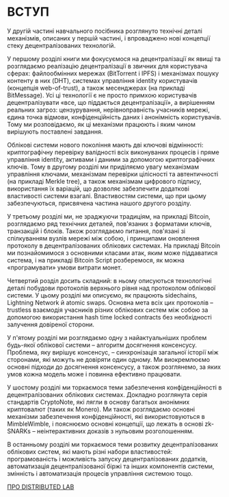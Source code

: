 # ВСТУП

У другій частині навчального посібника розглянуто технічні деталі механізмів, описаних у першій частині, і впроваджено нові концепції стеку децентралізованих технологій.

У першому розділі книги ми фокусуємося на децентралізації як явищі та розглядаємо реалізацію децентралізації в звичних для користувача сферах: файлообмінних мережах (BitTorrent і IPFS) і механізмах пошуку контенту в них (DHT), системах управління identity користувачів (концепція web-of-trust), а також месенджерах (на прикладі BitMessage). Усі ці технології є не просто примхою користувачів децентралізувати «все, що піддається децентралізації», а вирішенням реальних загроз: цензурування, нерівноправність учасників мережі, єдина точка відмови, конфіденційність даних і анонімність користувачів. Тому ми розповідаємо, як ці механізми працюють і яким чином вирішують поставлені завдання.

Облікові системи нового покоління мають дві ключові відмінності: криптографічну перевірку валідності всіх виконуваних процесів і пряме управління identity, активами і даними за допомогою криптографічних ключів. Тому в другому розділі ми приділяємо увагу механізмам управління ключами, механізмам перевірки цілісності та автентичності (на прикладі Merkle tree), а також механізмам цифрового підпису, використання їх варіацій, що дозволяє забезпечити додаткові властивості системи взагалі. Властивостям системи, що при цьому забезпечуються, присвячена частина нашого другого розділу.

У третьому розділі ми, не зраджуючи традиціям, на прикладі Bitcoin, розглядаємо ряд технічних деталей, пов'язаних з форматами ключів, транзакцій і блоків. Також розглядаємо питання, пов'язані зі спілкуванням вузлів мережі між собою, і принципами оновлення протоколу в децентралізованих облікових системах. На прикладі Bitcoin ми познайомимося з основними класами атак, яким може піддаватися система, і на прикладі Bitcoin Script розберемося, як можна «програмувати» умови витрати монет.

Четвертий розділ досить складний: в ньому описуються технологічні деталі побудови протоколів верхнього рівня над протоколом облікової системи. У цьому розділі ми описуємо, як працюють sidechains, Lightning Network й atomic swaps. Основна мета всіх цих протоколів – trustless взаємодія учасників різних облікових систем між собою за допомогою використання hash time locked contracts без необхідності залучення довіреної сторони.

У п'ятому розділі ми розглядаємо одну з найактуальніших  проблем будь-якої облікової системи – алгоритм досягнення консенсусу. Проблема, яку вирішує консенсус, – синхронізація загальної історії між сторонами, які можуть не довіряти один одному. Ми виокремлюємо основні підходи до досягнення консенсусу, а також розглянемо, за яких умов кожна модель може і повинна ефективно працювати. 

У шостому розділі ми торкаємося теми забезпечення конфіденційності в децентралізованих облікових системах. Докладно розглянута серія стандартів CryptoNote, які лягли в основу багатьох анонімних криптовалют (таких як Monero). Ми також розглядаємо основні механізми забезпечення конфіденційності, які використовуються в MimbleWimble, і пояснюємо основні концепції, що лежать в основі zk-SNARKs – неінтерактивних доказів з нульовим розголошенням.

В останньому розділі ми торкаємося теми розвитку децентралізованих облікових систем, які мають  різні набори властивостей: програмованість і можливість запуску децентралізованих додатків, автоматизація децентралізованої біржі та інших компонентів системи, змінність і автоматизація процесів управління системою тощо.

[ПРО DISTRIBUTED LAB](https://github.com/distributed-lab/blockchain-and-decentralized-systems-book/blob/main/chapters/volume-2/ua/02-about-distributed-lab.md)